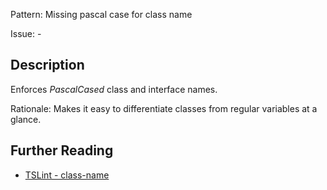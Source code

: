 Pattern: Missing pascal case for class name

Issue: -

## Description

Enforces _PascalCased_ class and interface names.  
  
Rationale: Makes it easy to differentiate classes from regular variables at a glance.

## Further Reading

* [TSLint - class-name](https://palantir.github.io/tslint/rules/class-name)